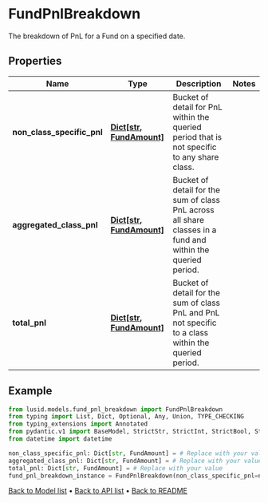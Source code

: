 # FundPnlBreakdown

The breakdown of PnL for a Fund on a specified date.
## Properties
Name | Type | Description | Notes
------------ | ------------- | ------------- | -------------
**non_class_specific_pnl** | [**Dict[str, FundAmount]**](FundAmount.md) | Bucket of detail for PnL within the queried period that is not specific to any share class. | 
**aggregated_class_pnl** | [**Dict[str, FundAmount]**](FundAmount.md) | Bucket of detail for the sum of class PnL across all share classes in a fund and within the queried period. | 
**total_pnl** | [**Dict[str, FundAmount]**](FundAmount.md) | Bucket of detail for the sum of class PnL and PnL not specific to a class within the queried period. | 
## Example

```python
from lusid.models.fund_pnl_breakdown import FundPnlBreakdown
from typing import List, Dict, Optional, Any, Union, TYPE_CHECKING
from typing_extensions import Annotated
from pydantic.v1 import BaseModel, StrictStr, StrictInt, StrictBool, StrictFloat, StrictBytes, Field, validator, ValidationError, conlist, constr
from datetime import datetime

non_class_specific_pnl: Dict[str, FundAmount] = # Replace with your value
aggregated_class_pnl: Dict[str, FundAmount] = # Replace with your value
total_pnl: Dict[str, FundAmount] = # Replace with your value
fund_pnl_breakdown_instance = FundPnlBreakdown(non_class_specific_pnl=non_class_specific_pnl, aggregated_class_pnl=aggregated_class_pnl, total_pnl=total_pnl)

```

[Back to Model list](../README.md#documentation-for-models) &#8226; [Back to API list](../README.md#documentation-for-api-endpoints) &#8226; [Back to README](../README.md)

